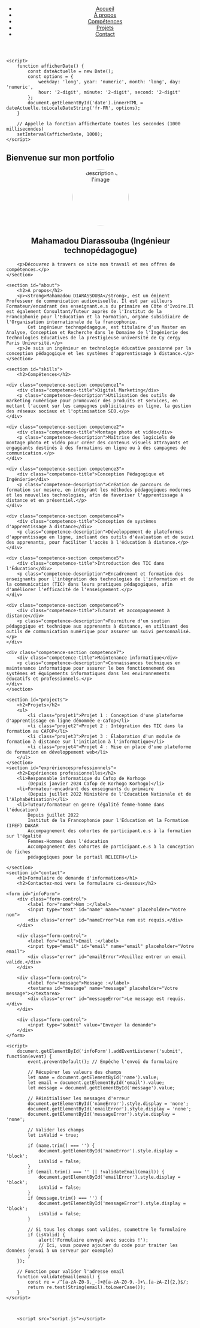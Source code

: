<!DOCTYPE html>
<html lang="fr">
<head>
    <meta charset="UTF-8">
    <meta name="viewport" content="width=device-width, initial-scale=1.0">
    <title>Portfolio /Diarassouba Mahamadou</title>
    <link rel="stylesheet" href="style.css">
</head>
<body>
    <header>
        <nav>
            <ul>
                <li><a href="#home">Accueil</a></li>
                <li><a href="#about">À propos</a></li>
                <li><a href="#skills">Compétences</a></li>
                <li><a href="#projects">Projets</a></li>
                <li><a href="#contact">Contact</a></li>
            </ul>
        </nav>
    </header>
<body>
   <p id="date"></p>

    <script>
        function afficherDate() {
            const dateActuelle = new Date();
            const options = {
                weekday: 'long', year: 'numeric', month: 'long', day: 'numeric',
                hour: '2-digit', minute: '2-digit', second: '2-digit'
            };
            document.getElementById('date').innerHTML = dateActuelle.toLocaleDateString('fr-FR', options);
        }

        // Appelle la fonction afficherDate toutes les secondes (1000 millisecondes)
        setInterval(afficherDate, 1000);
    </script>
</body>
    <section id="home">
        <h1>Bienvenue sur mon portfolio</h1>
        <div style="text-align: center;">
            <img src="photo-profil.jpg" alt="description de l'image" style="width:150px; height:150;border-radius: 50%;">
            <h1>Mahamadou Diarassouba (Ingénieur technopédagogue)</h1>
        </div>
        
        <p>Découvrez à travers ce site mon travail et mes offres de compétences.</p>
    </section>

    <section id="about">
        <h2>À propos</h2>
        <p><strong>Mahamadou DIARASSOUBA</strong>, est un éminent Professeur de communication audiovisuelle. Il est par ailleurs Formateur/encadrant des enseignant.e.s du primaire en Côte d'Ivoire.Il est également Consultant/Tuteur auprès de l'Institut de la Francophonie pour l'Education et la Formation, organe subsidiaire de l'Organisation internationale de la francophonie.
            Cet ingénieur technopédagogue, est titulaire d'un Master en Analyse, Conception et Recherche dans le Domaine de l'Ingénierie des Technologies Educatives de la prestigieuse université de Cy cergy Paris Université.</p>
        <p>Je suis un ingénieur en technologie éducative passionné par la conception pédagogique et les systèmes d'apprentissage à distance.</p>
    </section>

    <section id="skills">
        <h2>Compétences</h2>

    <div class="competence-section competence1">
        <div class="competence-title">Digital Marketing</div>
        <p class="competence-description">Utilisation des outils de marketing numérique pour promouvoir des produits et services, en mettant l'accent sur les campagnes publicitaires en ligne, la gestion des réseaux sociaux et l'optimisation SEO.</p>
    </div>

    <div class="competence-section competence2">
        <div class="competence-title">Montage photo et vidéo</div>
        <p class="competence-description">Maîtrise des logiciels de montage photo et vidéo pour créer des contenus visuels attrayants et engageants destinés à des formations en ligne ou à des campagnes de communication.</p>
    </div>

    <div class="competence-section competence3">
        <div class="competence-title">Conception Pédagogique et Ingénierie</div>
        <p class="competence-description">Création de parcours de formation sur mesure, en intégrant les méthodes pédagogiques modernes et les nouvelles technologies, afin de favoriser l'apprentissage à distance et en présentiel.</p>
    </div>

    <div class="competence-section competence4">
        <div class="competence-title">Conception de systèmes d'apprentissage à distance</div>
        <p class="competence-description">Développement de plateformes d'apprentissage en ligne, incluant des outils d'évaluation et de suivi des apprenants, pour faciliter l'accès à l'éducation à distance.</p>
    </div>

    <div class="competence-section competence5">
        <div class="competence-title">Introduction des TIC dans l'Éducation</div>
        <p class="competence-description">Encadrement et formation des enseignants pour l'intégration des technologies de l'information et de la communication (TIC) dans leurs pratiques pédagogiques, afin d'améliorer l'efficacité de l'enseignement.</p>
    </div>

    <div class="competence-section competence6">
        <div class="competence-title">Tutorat et accompagnement à distance</div>
        <p class="competence-description">Fourniture d'un soutien pédagogique et technique aux apprenants à distance, en utilisant des outils de communication numérique pour assurer un suivi personnalisé.</p>
    </div>

    <div class="competence-section competence7">
        <div class="competence-title">Maintenance informatique</div>
        <p class="competence-description">Connaissances techniques en maintenance informatique pour assurer le bon fonctionnement des systèmes et équipements informatiques dans les environnements éducatifs et professionnels.</p>
    </div>
    </section>

    <section id="projects">
        <h2>Projets</h2>
        <ul>
            <li class="projet1">Projet 1 : Conception d'une plateforme d'apprentissage en ligne dénommée e-cafop</li>
            <li class="projet2">Projet 2 : Intégration des TIC dans la formation au CAFOP</li>
            <li class="projet3">Projet 3 : Élaboration d'un module de formation à distance sur l'initiation à l'informatique</li>
            <li class="projet4">Projet 4 : Mise en place d'une plateforme de formation en développement web</li>
        </ul>
    </section>
    <section id="exprériencesprofessionnels">
        <h2>Expériences professionnelles</h2>
        <li>Responsable informatique du Cafop de Korhogo
            (Depuis janvier 2024 Cafop de Korhogo Korhogo)</li>
        <li>Formateur-encadrant des enseignants du primaire
            (Depuis juillet 2022 Ministère de l'Education Nationale et de l'Alphabétisation)</li>
        <li>Tuteur/formateur en genre (égalité femme-homme dans l'éducation)
            Depuis juillet 2022
            Institut de la Francophonie pour l'Education et la Formation (IFEF) DAKAR
            Accompagnement des cohortes de participant.e.s à la formation sur l'égalité
            Femmes-Hommes dans l'éducation
            Accompagnement des cohortes de participant.e.s à la conception de fiches
            pédagogiques pour le portail RELIEFH</li>
        
    </section>
    <section id="contact">
        <h1>Formulaire de demande d'informations</h1>
        <h2>Contactez-moi vers le formulaire ci-dessous</h2>

    <form id="infoForm">
        <div class="form-control">
            <label for="name">Nom :</label>
            <input type="text" id="name" name="name" placeholder="Votre nom">
            <div class="error" id="nameError">Le nom est requis.</div>
        </div>

        <div class="form-control">
            <label for="email">Email :</label>
            <input type="email" id="email" name="email" placeholder="Votre email">
            <div class="error" id="emailError">Veuillez entrer un email valide.</div>
        </div>

        <div class="form-control">
            <label for="message">Message :</label>
            <textarea id="message" name="message" placeholder="Votre message"></textarea>
            <div class="error" id="messageError">Le message est requis.</div>
        </div>

        <div class="form-control">
            <input type="submit" value="Envoyer la demande">
        </div>
    </form>

    <script>
        document.getElementById('infoForm').addEventListener('submit', function(event) {
            event.preventDefault(); // Empêche l'envoi du formulaire

            // Récupérer les valeurs des champs
            let name = document.getElementById('name').value;
            let email = document.getElementById('email').value;
            let message = document.getElementById('message').value;

            // Réinitialiser les messages d'erreur
            document.getElementById('nameError').style.display = 'none';
            document.getElementById('emailError').style.display = 'none';
            document.getElementById('messageError').style.display = 'none';

            // Valider les champs
            let isValid = true;

            if (name.trim() === '') {
                document.getElementById('nameError').style.display = 'block';
                isValid = false;
            }
            if (email.trim() === '' || !validateEmail(email)) {
                document.getElementById('emailError').style.display = 'block';
                isValid = false;
            }
            if (message.trim() === '') {
                document.getElementById('messageError').style.display = 'block';
                isValid = false;
            }

            // Si tous les champs sont valides, soumettre le formulaire
            if (isValid) {
                alert('Formulaire envoyé avec succès !');
                // Ici, vous pouvez ajouter du code pour traiter les données (envoi à un serveur par exemple)
            }
        });

        // Fonction pour valider l'adresse email
        function validateEmail(email) {
            const re = /^[a-zA-Z0-9._-]+@[a-zA-Z0-9.-]+\.[a-zA-Z]{2,}$/;
            return re.test(String(email).toLowerCase());
        }
    </script>
        
        

        <script src="script.js"></script>
</html>
